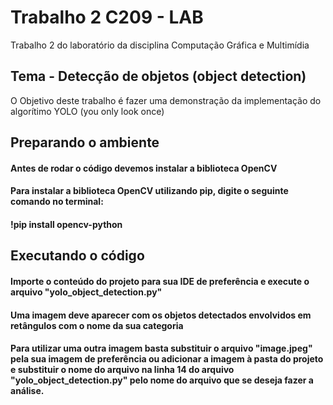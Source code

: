 # Trabalho 2 C209 - LAB
Trabalho 2 do laboratório da disciplina Computação Gráfica e Multimídia



## Tema - Detecção de objetos (object detection)

O Objetivo deste trabalho é fazer uma demonstração da implementação do algorítimo YOLO (you only look once)



## Preparando o ambiente


#### Antes de rodar o código devemos instalar a biblioteca OpenCV

#### Para instalar a biblioteca OpenCV utilizando pip, digite o seguinte comando no terminal:
#### !pip install opencv-python

## Executando o código

#### Importe o conteúdo do projeto para sua IDE de preferência e execute o arquivo "yolo_object_detection.py"
#### Uma imagem deve aparecer com os objetos detectados envolvidos em retângulos com o nome da sua categoria

#### Para utilizar uma outra imagem basta substituir o arquivo "image.jpeg" pela sua imagem de preferência ou adicionar a imagem à pasta do projeto e substituir o nome do arquivo na linha 14 do arquivo "yolo_object_detection.py" pelo nome do arquivo que se deseja fazer a análise.

